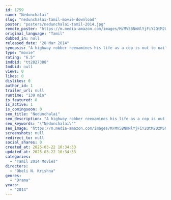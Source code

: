 ```yaml
---
id: 1759
name: "Nedunchalai"
slug: "nedunchalai-tamil-movie-download"
poster: "posters/nedunchalai-tamil-2014.jpg"
remote_poster: "https://m.media-amazon.com/images/M/MV5BNmNlYjFiY2QtM2UzMS00ODg0LWE5OWUtMmRiNjAwNzYzOTYzXkEyXkFqcGdeQXVyMTE4NDkxNDQ@._V1_SX300.jpg"
original_language: "Tamil"
dubbed_in: null
released_date: "28 Mar 2014"
synopsis: "A highway robber reexamines his life as a cop is out to nail him."
type: "movie"
rating: "6.5"
imdbid: "tt2827388"
tmdbid: null
views: 0
likes: 0
dislikes: 0
author_id: 1
trailer_url: null
runtime: "139 min"
is_featured: 0
is_active: 1
is_comingsoon: 0
seo_title: "Nedunchalai"
seo_description: "A highway robber reexamines his life as a cop is out to nail him."
seo_keywords: "\"Nedunchalai\""
seo_image: "https://m.media-amazon.com/images/M/MV5BNmNlYjFiY2QtM2UzMS00ODg0LWE5OWUtMmRiNjAwNzYzOTYzXkEyXkFqcGdeQXVyMTE4NDkxNDQ@._V1_SX300.jpg"
screenshots: null
redirect_to: null
social_shares: 0
created_at: 2025-03-22 10:34:33
updated_at: 2025-03-22 10:34:33
categories:
  - "Tamil 2014 Movies"
directors:
  - "Obeli N. Krishna"
genres:
  - "Drama"
years:
  - "2014"
---
```

